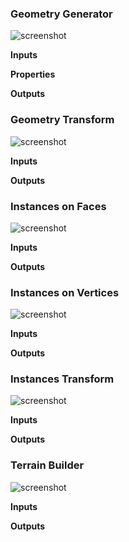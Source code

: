 ### Geometry Generator

![screenshot](img/geometry-generator.png#right)

**Inputs**

**Properties**

**Outputs**

### Geometry Transform

![screenshot](img/geometry-transform.png#right)

**Inputs**

**Outputs**

### Instances on Faces

![screenshot](img/instances-on-faces.png#right)

**Inputs**

**Outputs**

### Instances on Vertices

![screenshot](img/instances-on-vertices.png#right)

**Inputs**

**Outputs**

### Instances Transform

![screenshot](img/instances-transform.png#right)

**Inputs**

**Outputs**

### Terrain Builder

![screenshot](img/terrain-builder.png#right)

**Inputs**

**Outputs**

